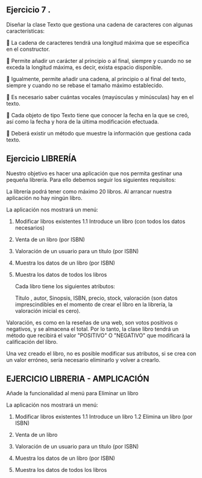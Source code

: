 ## Ejercicio  7 .

Diseñar la clase Texto que gestiona una cadena de caracteres con algunas
características:

 La cadena de caracteres tendrá una longitud máxima que se especifica en el constructor.

 Permite añadir un carácter al principio o al final, siempre y cuando no se exceda la
longitud máxima, es decir, exista espacio disponible.

 Igualmente, permite añadir una cadena, al principio o al final del texto, siempre y
cuando no se rebase el tamaño máximo establecido.

 Es necesario saber cuántas vocales (mayúsculas y minúsculas) hay en el texto.

 Cada objeto de tipo Texto tiene que conocer la fecha en la que se creó, así como la fecha
y hora de la última modificación efectuada.

 Deberá existir un método que muestre la información que gestiona cada texto.



## Ejercicio LIBRERÍA

Nuestro objetivo es hacer una aplicación que nos permita gestinar una pequeña librería. 
Para ello debemos seguir los siguientes requisitos: 

La librería podrá tener como máximo 20 libros. 
Al arrancar nuestra aplicación no hay ningún libro. 

La aplicación nos mostrará un menú: 

1. Modificar libros existentes
   1.1 Introduce un libro
            (con todos los datos necesarios) 

    
3. Venta  de un libro (por ISBN)
4. Valoración de un usuario para un título (por ISBN)
5. Muestra los datos de un libro (por ISBN)
6. Muestra los datos de todos los libros



   Cada libro tiene los siguientes atributos:

   Título , autor, Sinopsis, ISBN, precio, stock, valoración  (son datos imprescindibles en el momento de crear el libro en la librería, la valoración inicial es cero). 

  Valoración,  es como en la reseñas de una web, son votos positivos o negativos, y se almacena el total. 
  Por lo tanto, la clase libro tendrá un método que recibirá el valor "POSITIVO" O "NEGATIVO" que modificará la calificación del libro. 

 Una vez creado el libro, no es posible modificar sus atributos, si se crea con un valor erróneo, sería necesario eliminarlo y volver a crearlo.  

  


## EJERCICIO LIBRERIA - AMPLICACIÓN
Añade la funcionalidad al menú para Eliminar un libro

La aplicación nos mostrará un menú: 

1. Modificar libros existentes
   1.1 Introduce un libro
   1.2 Elimina un libro (por ISBN) 
    
2. Venta  de un libro
4. Valoración de un usuario para un título (por ISBN)
5. Muestra los datos de un libro (por ISBN)
6. Muestra los datos de todos los libros






